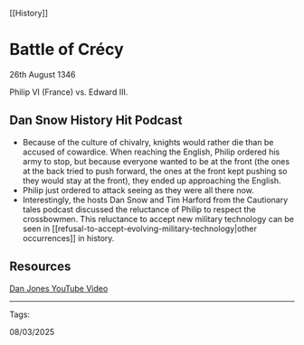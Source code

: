 [[History]]

# Battle of Crécy

26th August 1346

Philip VI (France) vs. Edward III.

## Dan Snow History Hit Podcast

- Because of the culture of chivalry, knights would rather die than be accused of cowardice. When reaching the English, Philip ordered his army to stop, but because everyone wanted to be at the front (the ones at the back tried to push forward, the ones at the front kept pushing so they would stay at the front), they ended up approaching the English.
- Philip just ordered to attack seeing as they were all there now.
- Interestingly, the hosts Dan Snow and Tim Harford from the Cautionary tales podcast discussed the reluctance of Philip to respect the crossbowmen. This reluctance to accept new military technology can be seen in [[refusal-to-accept-evolving-military-technology|other occurrences]] in history.

## Resources

[Dan Jones YouTube Video](https://www.youtube.com/watch?v=8Qx6Q5n8_20)

---

Tags:

08/03/2025
